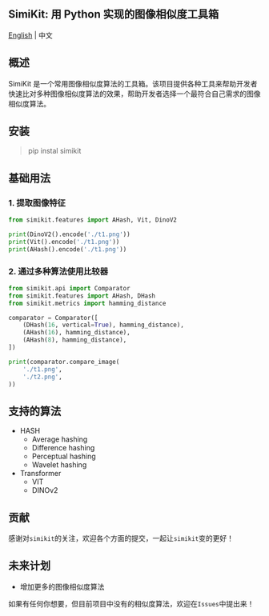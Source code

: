 ## SimiKit: 用 Python 实现的图像相似度工具箱

[English](../README.md)  | 中文

## 概述

SimiKit 是一个常用图像相似度算法的工具箱。该项目提供各种工具来帮助开发者快速比对多种图像相似度算法的效果，帮助开发者选择一个最符合自己需求的图像相似度算法。

## 安装

> pip instal simikit

## 基础用法

### 1. 提取图像特征
```python
from simikit.features import AHash, Vit, DinoV2

print(DinoV2().encode('./t1.png'))
print(Vit().encode('./t1.png'))
print(AHash().encode('./t1.png'))

```

### 2. 通过多种算法使用比较器
```python
from simikit.api import Comparator
from simikit.features import AHash, DHash
from simikit.metrics import hamming_distance

comparator = Comparator([
    (DHash(16, vertical=True), hamming_distance),
    (AHash(16), hamming_distance),
    (AHash(8), hamming_distance),
])

print(comparator.compare_image(
    './t1.png',
    './t2.png',
))
```

## 支持的算法

- HASH
  - Average hashing
  - Difference hashing
  - Perceptual hashing
  - Wavelet hashing
- Transformer
  - VIT
  - DINOv2

## 贡献

感谢对`simikit`的关注，欢迎各个方面的提交，一起让`simikit`变的更好！

## 未来计划

- 增加更多的图像相似度算法

如果有任何你想要，但目前项目中没有的相似度算法，欢迎在`Issues`中提出来！
